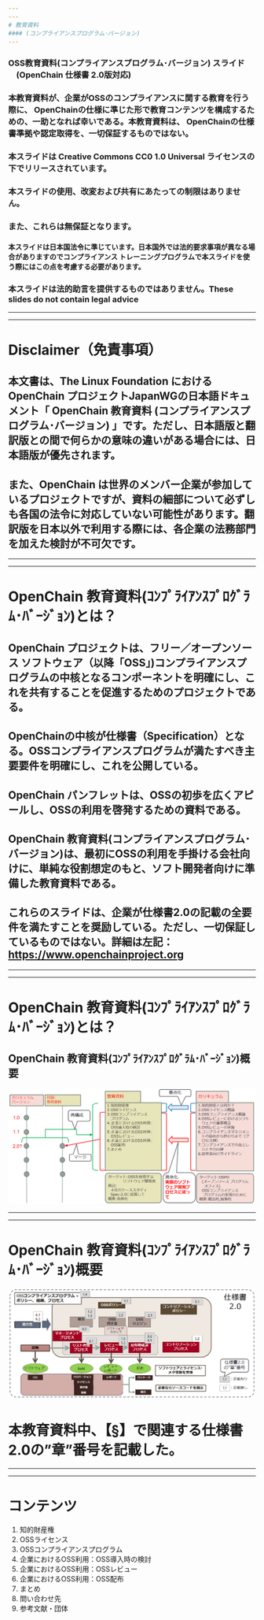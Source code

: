 ```yaml
---
---
# 教育資料
#### (コンプライアンスプログラム･バージョン)
---
```

### OSS教育資料(コンプライアンスプログラム･バージョン) スライド 　(OpenChain 仕様書 2.0版対応)
### 本教育資料が、企業がOSSのコンプライアンスに関する教育を行う際に、 OpenChainの仕様に準じた形で教育コンテンツを構成するための、一助となれば幸いである。本教育資料は、 OpenChainの仕様書準拠や認定取得を、一切保証するものではない。

### 本スライドは Creative Commons CC0 1.0 Universal ライセンスの下でリリースされています。
### 本スライドの使用、改変および共有にあたっての制限はありません。
### また、これらは無保証となります。

#### 本スライドは日本国法令に準じています。日本国外では法的要求事項が異なる場合がありますのでコンプライアンス トレーニングプログラムで本スライドを使う際にはこの点を考慮する必要があります。
### 本スライドは法的助言を提供するものではありません。These slides do not contain legal advice


---
---
# Disclaimer（免責事項）

## 本文書は、The Linux Foundation におけるOpenChain プロジェクトJapanWGの日本語ドキュメント「 OpenChain 教育資料 (コンプライアンスプログラム･バージョン) 」です。ただし、日本語版と翻訳版との間で何らかの意味の違いがある場合には、日本語版が優先されます。 
## また、OpenChain は世界のメンバー企業が参加しているプロジェクトですが、資料の細部について必ずしも各国の法令に対応していない可能性があります。翻訳版を日本以外で利用する際には、各企業の法務部門を加えた検討が不可欠です。 
 

---
---
# OpenChain 教育資料(ｺﾝﾌﾟﾗｲｱﾝｽﾌﾟﾛｸﾞﾗﾑ･ﾊﾞｰｼﾞｮﾝ)とは？

## OpenChain プロジェクトは、フリー／オープンソース ソフトウェア（以降「OSS」)コンプライアンスプログラムの中核となるコンポーネントを明確にし、これを共有することを促進するためのプロジェクトである。
## OpenChainの中核が仕様書（Specification）となる。OSSコンプライアンスプログラムが満たすべき主要要件を明確にし、これを公開している。
## OpenChain パンフレットは、OSSの初歩を広くアピールし、OSSの利用を啓発するための資料である。
## OpenChain 教育資料(コンプライアンスプログラム･バージョン)は、最初にOSSの利用を手掛ける会社向けに、単純な役割想定のもと、ソフト開発者向けに準備した教育資料である。
## これらのスライドは、企業が仕様書2.0の記載の全要件を満たすことを奨励している。ただし、一切保証しているものではない。詳細は左記：https://www.openchainproject.org


---
---
# OpenChain 教育資料(ｺﾝﾌﾟﾗｲｱﾝｽﾌﾟﾛｸﾞﾗﾑ･ﾊﾞｰｼﾞｮﾝ)とは？

## OpenChain 教育資料(ｺﾝﾌﾟﾗｲｱﾝｽﾌﾟﾛｸﾞﾗﾑ･ﾊﾞｰｼﾞｮﾝ)概要
![OpenChain 教育資料(ｺﾝﾌﾟﾗｲｱﾝｽﾌﾟﾛｸﾞﾗﾑ･ﾊﾞｰｼﾞｮﾝ)概要](img/introduction_1.png)

---
---
# OpenChain 教育資料(ｺﾝﾌﾟﾗｲｱﾝｽﾌﾟﾛｸﾞﾗﾑ･ﾊﾞｰｼﾞｮﾝ)概要
![OpenChain 教育資料(ｺﾝﾌﾟﾗｲｱﾝｽﾌﾟﾛｸﾞﾗﾑ･ﾊﾞｰｼﾞｮﾝ)概要](img/introduction_2.png)
# 本教育資料中、【§】で関連する仕様書2.0の”章”番号を記載した。

---
---
# コンテンツ
1. 知的財産権
1. OSSライセンス
1. OSSコンプライアンスプログラム
1. 企業におけるOSS利用：OSS導入時の検討
1. 企業におけるOSS利用：OSSレビュー
1. 企業におけるOSS利用：OSS配布
1. まとめ
1. 問い合わせ先
1. 参考文献・団体





